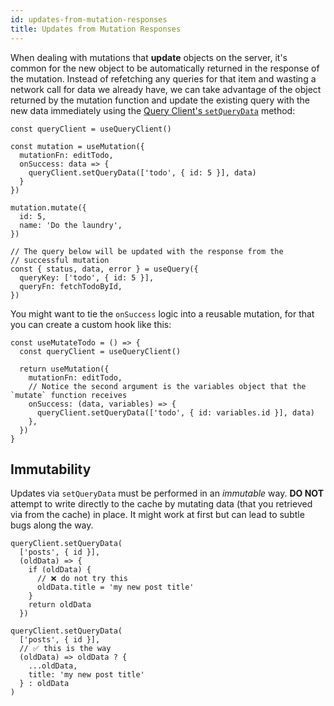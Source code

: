 ```yaml
---
id: updates-from-mutation-responses
title: Updates from Mutation Responses
---
```


When dealing with mutations that **update** objects on the server, it's common for the new object to be automatically returned in the response of the mutation. Instead of refetching any queries for that item and wasting a network call for data we already have, we can take advantage of the object returned by the mutation function and update the existing query with the new data immediately using the [Query Client's `setQueryData`](../reference/QueryClient#queryclientsetquerydata) method:

```tsx
const queryClient = useQueryClient()

const mutation = useMutation({
  mutationFn: editTodo,
  onSuccess: data => {
    queryClient.setQueryData(['todo', { id: 5 }], data)
  }
})

mutation.mutate({
  id: 5,
  name: 'Do the laundry',
})

// The query below will be updated with the response from the
// successful mutation
const { status, data, error } = useQuery({
  queryKey: ['todo', { id: 5 }],
  queryFn: fetchTodoById,
})
```

You might want to tie the `onSuccess` logic into a reusable mutation, for that you can
create a custom hook like this:

```tsx
const useMutateTodo = () => {
  const queryClient = useQueryClient()

  return useMutation({
    mutationFn: editTodo,
    // Notice the second argument is the variables object that the `mutate` function receives
    onSuccess: (data, variables) => {
      queryClient.setQueryData(['todo', { id: variables.id }], data)
    },
  })
}
```

## Immutability

Updates via `setQueryData` must be performed in an _immutable_ way. **DO NOT** attempt to write directly to the cache by mutating data (that you retrieved via from the cache) in place. It might work at first but can lead to subtle bugs along the way.

```tsx
queryClient.setQueryData(
  ['posts', { id }],
  (oldData) => {
    if (oldData) {
      // ❌ do not try this
      oldData.title = 'my new post title'
    }
    return oldData
  })
```

```tsx
queryClient.setQueryData(
  ['posts', { id }],
  // ✅ this is the way
  (oldData) => oldData ? {
    ...oldData,
    title: 'my new post title'
  } : oldData
)
```
